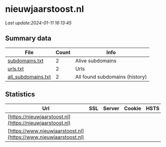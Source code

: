 # nieuwjaarstoost.nl
*Last update:2024-01-11 16:13:45*
## Summary data
| File       | Count | Info |
|------------|-------|------|
|[subdomains.txt](/data/nieuwjaarstoost/subdomains.txt)|2|Alive subdomains|
|[urls.txt](/data/nieuwjaarstoost/urls.txt)|2|Urls|
|[all_subdomains.txt](/data/nieuwjaarstoost/all_subdomains.txt)|2|All found subdomains (history)|
## Statistics
| Url | SSL | Server | Cookie | HSTS | CSP | XFO | XXP | RP | Tech |
|------------|-------|------|------|------|------|------|------|------|------|
|[https://nieuwjaarstoost.nl](https://nieuwjaarstoost.nl)| | | | | | | |:white_check_mark: | |Nginx| |
|[https://www.nieuwjaarstoost.nl](https://www.nieuwjaarstoost.nl)| | | | | | | |:white_check_mark: | |Nginx| |